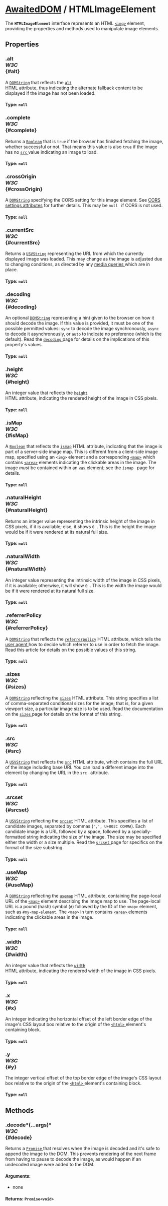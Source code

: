 # [AwaitedDOM](/docs/basic-interfaces/awaited-dom) <span>/</span> HTMLImageElement

<div class='overview'><span class="seoSummary">The <strong><code>HTMLImageElement</code></strong> interface represents an HTML <a href="/en-US/docs/Web/HTML/Element/img" title="The HTML <img> element embeds an image into the document."><code>&lt;img&gt;</code></a> element, providing the properties and methods used to manipulate image elements.</span></div>

## Properties

### .alt <div class="specs"><i>W3C</i></div> {#alt}

A <a href="/en-US/docs/Web/API/DOMString" title="DOMString is a UTF-16 String. As JavaScript already uses such strings, DOMString is mapped directly to a String."><code>DOMString</code></a> that reflects the <code><a href="/en-US/docs/Web/HTML/Element/img#attr-alt">alt</a>
</code> HTML attribute, thus indicating the alternate fallback content to be displayed if the image has not been loaded.

#### **Type**: `null`

### .complete <div class="specs"><i>W3C</i></div> {#complete}

Returns a <a href="/en-US/docs/Web/API/Boolean" title="REDIRECT Boolean [en-US]"><code>Boolean</code></a> that is <code>true</code> if the browser has finished fetching the image, whether successful or not. That means this value is also <code>true</code> if the image has no <a href="/en-US/docs/Web/API/HTMLImageElement/src" title="The HTMLImageElement property src, which reflects the HTML src attribute, specifies the image to display in the <img> element."><code>src</code>
</a> value indicating an image to load.

#### **Type**: `null`

### .crossOrigin <div class="specs"><i>W3C</i></div> {#crossOrigin}

A <a href="/en-US/docs/Web/API/DOMString" title="DOMString is a UTF-16 String. As JavaScript already uses such strings, DOMString is mapped directly to a String."><code>DOMString</code></a> specifying the CORS setting for this image element. See <a href="/en-US/docs/HTML/CORS_settings_attributes">CORS settings attributes</a> for further details. This may be <code>null
</code> if CORS is not used.

#### **Type**: `null`

### .currentSrc <div class="specs"><i>W3C</i></div> {#currentSrc}

Returns a <a href="/en-US/docs/Web/API/USVString" title="USVString corresponds to the set of all possible sequences of unicode scalar values. USVString maps to a String when returned in JavaScript; it's generally only used for APIs that perform text processing and need a string of unicode scalar values to operate on. USVString is equivalent to DOMString except for not allowing unpaired surrogate codepoints. Unpaired surrogate codepoints present in USVString are converted by the browser to Unicode 'replacement character' U+FFFD, (�)."><code>USVString</code></a> representing the URL from which the currently displayed image was loaded. This may change as the image is adjusted due to changing conditions, as directed by any <a href="/en-US/docs/Web/CSS/Media_Queries">media queries
</a> which are in place.

#### **Type**: `null`

### .decoding <div class="specs"><i>W3C</i></div> {#decoding}

An optional <a href="/en-US/docs/Web/API/DOMString" title="DOMString is a UTF-16 String. As JavaScript already uses such strings, DOMString is mapped directly to a String."><code>DOMString</code></a> representing a hint given to the browser on how it should decode the image. If this value is provided, it must be one of the possible permitted values: <code>sync</code> to decode the image synchronously, <code>async</code> to decode it asynchronously, or <code>auto</code> to indicate no preference (which is the default). Read the <a href="/en-US/docs/Web/API/HTMLImageElement/decoding" title="The decoding property of the HTMLImageElement interface represents a hint given to the browser on how it should decode the image."><code>decoding</code>
</a> page for details on the implications of this property's values.

#### **Type**: `null`

### .height <div class="specs"><i>W3C</i></div> {#height}

An integer value that reflects the <code><a href="/en-US/docs/Web/HTML/Element/img#attr-height">height</a>
</code> HTML attribute, indicating the rendered height of the image in CSS pixels.

#### **Type**: `null`

### .isMap <div class="specs"><i>W3C</i></div> {#isMap}

A <a href="/en-US/docs/Web/API/Boolean" title="REDIRECT Boolean [en-US]"><code>Boolean</code></a> that reflects the <code><a href="/en-US/docs/Web/HTML/Element/img#attr-ismap">ismap</a></code> HTML attribute, indicating that the image is part of a server-side image map. This is different from a client-side image map, specified using an <code>&lt;img&gt;</code> element and a corresponding <a href="/en-US/docs/Web/HTML/Element/map" title="The HTML <map> element is used with <area> elements to define an image map (a clickable link area)."><code>&lt;map&gt;</code></a> which contains <a href="/en-US/docs/Web/HTML/Element/area" title="The HTML <area> element defines a hot-spot region on an image, and optionally associates it with a hypertext link. This element is used only within a <map> element."><code>&lt;area&gt;</code></a> elements indicating the clickable areas in the image. The image <em>must</em> be contained within an <a href="/en-US/docs/Web/HTML/Element/a" title="The HTML <a> element (or anchor element), with its href attribute, creates a hyperlink to web pages, files, email addresses, locations in the same page, or anything else a URL can address."><code>&lt;a&gt;</code></a> element; see the <code>ismap
</code> page for details.

#### **Type**: `null`

### .naturalHeight <div class="specs"><i>W3C</i></div> {#naturalHeight}

Returns an integer value representing the intrinsic height of the image in CSS pixels, if it is available; else, it shows <code>0
</code>. This is the height the image would be if it were rendered at its natural full size.

#### **Type**: `null`

### .naturalWidth <div class="specs"><i>W3C</i></div> {#naturalWidth}

An integer value representing the intrinsic width of the image in CSS pixels, if it is available; otherwise, it will show <code>0
</code>. This is the width the image would be if it were rendered at its natural full size.

#### **Type**: `null`

### .referrerPolicy <div class="specs"><i>W3C</i></div> {#referrerPolicy}

A <a href="/en-US/docs/Web/API/DOMString" title="DOMString is a UTF-16 String. As JavaScript already uses such strings, DOMString is mapped directly to a String."><code>DOMString</code></a> that reflects the <code><a href="/en-US/docs/Web/HTML/Element/img#attr-referrerpolicy">referrerpolicy</a></code> HTML attribute, which tells the <a class="glossaryLink" href="/en-US/docs/Glossary/user_agent" title="user agent: A user agent is a computer program representing a person, for example, a browser in a Web context.">user agent
</a> how to decide which referrer to use in order to fetch the image. Read this article for details on the possible values of this string.

#### **Type**: `null`

### .sizes <div class="specs"><i>W3C</i></div> {#sizes}

A <a href="/en-US/docs/Web/API/DOMString" title="DOMString is a UTF-16 String. As JavaScript already uses such strings, DOMString is mapped directly to a String."><code>DOMString</code></a> reflecting the <code><a href="/en-US/docs/Web/HTML/Element/img#attr-sizes">sizes</a></code> HTML attribute. This string specifies a list of comma-separated conditional sizes for the image; that is, for a given viewport size, a particular image size is to be used. Read the documentation on the <a href="/en-US/docs/Web/API/HTMLImageElement/sizes" title="The HTMLImageElement property sizes allows you to specify the layout width of the image for each of a list of media conditions. This provides the ability to automatically select among different images—even images of different orientations or aspect ratios—as the document state changes to match different media conditions."><code>sizes</code>
</a> page for details on the format of this string.

#### **Type**: `null`

### .src <div class="specs"><i>W3C</i></div> {#src}

A <a href="/en-US/docs/Web/API/USVString" title="USVString corresponds to the set of all possible sequences of unicode scalar values. USVString maps to a String when returned in JavaScript; it's generally only used for APIs that perform text processing and need a string of unicode scalar values to operate on. USVString is equivalent to DOMString except for not allowing unpaired surrogate codepoints. Unpaired surrogate codepoints present in USVString are converted by the browser to Unicode 'replacement character' U+FFFD, (�)."><code>USVString</code></a> that reflects the <code><a href="/en-US/docs/Web/HTML/Element/img#attr-src">src</a></code> HTML attribute, which contains the full URL of the image including base URI. You can load a different image into the element by changing the URL in the <code>src
</code> attribute.

#### **Type**: `null`

### .srcset <div class="specs"><i>W3C</i></div> {#srcset}

A <a href="/en-US/docs/Web/API/USVString" title="USVString corresponds to the set of all possible sequences of unicode scalar values. USVString maps to a String when returned in JavaScript; it's generally only used for APIs that perform text processing and need a string of unicode scalar values to operate on. USVString is equivalent to DOMString except for not allowing unpaired surrogate codepoints. Unpaired surrogate codepoints present in USVString are converted by the browser to Unicode 'replacement character' U+FFFD, (�)."><code>USVString</code></a> reflecting the <code><a href="/en-US/docs/Web/HTML/Element/img#attr-srcset">srcset</a></code> HTML attribute. This specifies a list of candidate images, separated by commas (<code>',', U+002C COMMA</code>). Each candidate image is a URL followed by a space, followed by a specially-formatted string indicating the size of the image. The size may be specified either the width or a size multiple. Read the <a href="/en-US/docs/Web/API/HTMLImageElement/srcset" title="The HTMLImageElement property srcset is a string which identifies one or more image candidate strings, separated using commas (,) each specifying image resources to use under given circumstances."><code>srcset</code>
</a> page for specifics on the format of the size substring.

#### **Type**: `null`

### .useMap <div class="specs"><i>W3C</i></div> {#useMap}

A <a href="/en-US/docs/Web/API/DOMString" title="DOMString is a UTF-16 String. As JavaScript already uses such strings, DOMString is mapped directly to a String."><code>DOMString</code></a> reflecting the <code><a href="/en-US/docs/Web/HTML/Element/img#attr-usemap">usemap</a></code> HTML attribute, containing the page-local URL of the <a href="/en-US/docs/Web/HTML/Element/map" title="The HTML <map> element is used with <area> elements to define an image map (a clickable link area)."><code>&lt;map&gt;</code></a> element describing the image map to use. The page-local URL is a pound (hash) symbol (<code>#</code>) followed by the ID of the <code>&lt;map&gt;</code> element, such as <code>#my-map-element</code>. The <code>&lt;map&gt;</code> in turn contains <a href="/en-US/docs/Web/HTML/Element/area" title="The HTML <area> element defines a hot-spot region on an image, and optionally associates it with a hypertext link. This element is used only within a <map> element."><code>&lt;area&gt;</code>
</a> elements indicating the clickable areas in the image.

#### **Type**: `null`

### .width <div class="specs"><i>W3C</i></div> {#width}

An integer value that reflects the <code><a href="/en-US/docs/Web/HTML/Element/img#attr-width">width</a>
</code> HTML attribute, indicating the rendered width of the image in CSS pixels.

#### **Type**: `null`

### .x <div class="specs"><i>W3C</i></div> {#x}

An integer indicating the horizontal offset of the left border edge of the image's CSS layout box relative to the origin of the <a href="/en-US/docs/Web/HTML/Element/html" title="The HTML <html> element represents the root (top-level element) of an HTML document, so it is also referred to as the root element. All other elements must be descendants of this element."><code>&lt;html&gt;</code>
</a> element's containing block.

#### **Type**: `null`

### .y <div class="specs"><i>W3C</i></div> {#y}

The integer vertical offset of the top border edge of the image's CSS layout box relative to the origin of the <a href="/en-US/docs/Web/HTML/Element/html" title="The HTML <html> element represents the root (top-level element) of an HTML document, so it is also referred to as the root element. All other elements must be descendants of this element."><code>&lt;html&gt;</code>
</a> element's containing block.

#### **Type**: `null`

## Methods

### .decode*(...args)* <div class="specs"><i>W3C</i></div> {#decode}

Returns a <a href="/en-US/docs/Web/JavaScript/Reference/Global_Objects/Promise" title="The Promise object represents the eventual completion (or failure) of an asynchronous operation, and its resulting value."><code>Promise</code>
</a> that resolves when the image is decoded and it's safe to append the image to the DOM. This prevents rendering of the next frame from having to pause to decode the image, as would happen if an undecoded image were added to the DOM.

#### **Arguments**:


 - none

#### **Returns**: `Promise<void>`
